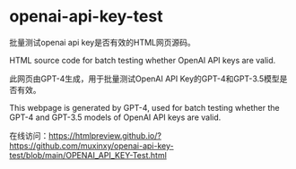 # openai-api-key-test

批量测试openai api key是否有效的HTML网页源码。

HTML source code for batch testing whether OpenAI API keys are valid.

此网页由GPT-4生成，用于批量测试OpenAI API Key的GPT-4和GPT-3.5模型是否有效。

This webpage is generated by GPT-4, used for batch testing whether the GPT-4 and GPT-3.5 models of OpenAI API keys are valid.

在线访问：https://htmlpreview.github.io/?https://github.com/muxinxy/openai-api-key-test/blob/main/OPENAI_API_KEY-Test.html
